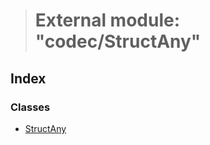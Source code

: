 > # External module: "codec/StructAny"

## Index

### Classes

* [StructAny](../classes/_codec_structany_.structany.md)